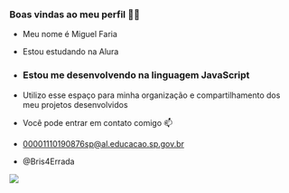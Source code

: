 ### Boas vindas ao meu perfil 💙💙
- Meu nome é Miguel Faria

- Estou estudando na Alura
- ### Estou me desenvolvendo na linguagem JavaScript
- Utilizo esse espaço para minha organização e compartilhamento dos meu projetos desenvolvidos
- Você pode entrar em contato comigo 📫
- 00001110190876sp@al.educacao.sp.gov.br

- @Bris4Errada

![](https://media1.tenor.com/m/M4hf23tX23QAAAAC/byuntear-coringa.gif)
